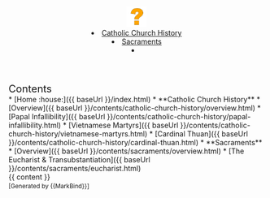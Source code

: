 <head-bottom>
  <link rel="stylesheet" href="{{baseUrl}}/stylesheets/main.css">
</head-bottom>

<header sticky>
  <navbar type="dark">
    <a slot="brand" href="{{baseUrl}}/index.html" title="Home" class="navbar-brand"><img src="/icon.svg" height="40"></a>
    <li><a href="{{baseUrl}}/contents/catholic-church-history/overview.html" class="nav-link">Catholic Church History</a></li>
    <li><a href="{{baseUrl}}/contents/sacraments/overview.html" class="nav-link">Sacraments</a></li>
    <li slot="right">
      <form class="navbar-form">
        <searchbar :data="searchData" placeholder="Search" :on-hit="searchCallback" menu-align-right></searchbar>
      </form>
    </li>
  </navbar>
</header>

<div id="flex-body">
  <nav id="site-nav">
    <div class="site-nav-top">
      <div class="fw-bold mb-2" style="font-size: 1.25rem;">Contents</div>
    </div>
    <div class="nav-component slim-scroll">
      <site-nav>
* [Home :house:]({{ baseUrl }}/index.html)
* **Catholic Church History**
  * [Overview]({{ baseUrl }}/contents/catholic-church-history/overview.html)
  * [Papal Infallibility]({{ baseUrl }}/contents/catholic-church-history/papal-infallibility.html)
  * [Vietnamese Martyrs]({{ baseUrl }}/contents/catholic-church-history/vietnamese-martyrs.html)
  * [Cardinal Thuan]({{ baseUrl }}/contents/catholic-church-history/cardinal-thuan.html)
* **Sacraments**
  * [Overview]({{ baseUrl }}/contents/sacraments/overview.html)
  * [The Eucharist & Transubstantiation]({{ baseUrl }}/contents/sacraments/eucharist.html)
      </site-nav>
    </div>
  </nav>
  <div id="content-wrapper">
    <breadcrumb />
    {{ content }}
  </div>
  <nav id="page-nav">
    <div class="nav-component slim-scroll">
      <page-nav />
    </div>
  </nav>
  <scroll-top-button></scroll-top-button>
</div>

<footer>
  <!-- Support MarkBind by including a link to us on your landing page! -->
  <div class="text-center">
    <small>[Generated by {{MarkBind}}]</small>
  </div>
</footer>

